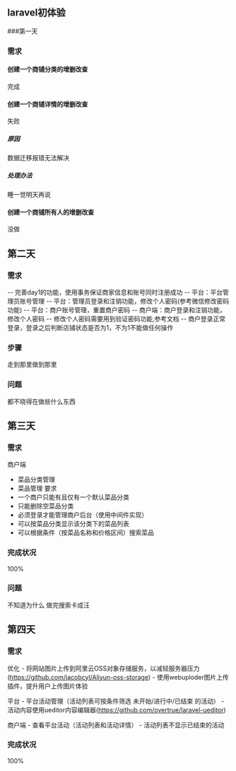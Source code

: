 ## laravel初体验
###第一天
### 需求
#### 创建一个商铺分类的增删改查
完成
#### 创建一个商铺详情的增删改查
失败
##### 原因
数据迁移报错无法解决
##### 处理办法
睡一觉明天再说
#### 创建一个商铺所有人的增删改查
没做
## 第二天
### 需求
-- 完善day1的功能，使用事务保证商家信息和账号同时注册成功
-- 平台：平台管理员账号管理
-- 平台：管理员登录和注销功能，修改个人密码(参考微信修改密码功能)
-- 平台：商户账号管理，重置商户密码
-- 商户端：商户登录和注销功能，修改个人密码
-- 修改个人密码需要用到验证密码功能,参考文档
-- 商户登录正常登录，登录之后判断店铺状态是否为1，不为1不能做任何操作
### 步骤
走到那里做到那里
### 问题
都不晓得在做些什么东西 
## 第三天
### 需求
商户端 
- 菜品分类管理 
- 菜品管理 
要求 
- 一个商户只能有且仅有一个默认菜品分类 
- 只能删除空菜品分类 
- 必须登录才能管理商户后台（使用中间件实现） 
- 可以按菜品分类显示该分类下的菜品列表 
- 可以根据条件（按菜品名称和价格区间）搜索菜品
### 完成状况
100%
### 问题
不知道为什么 做完搜索卡成汪
## 第四天
### 需求
优化 - 将网站图片上传到阿里云OSS对象存储服务，以减轻服务器压力(https://github.com/jacobcyl/Aliyun-oss-storage) - 使用webuploder图片上传插件，提升用户上传图片体验

平台 - 平台活动管理（活动列表可按条件筛选 未开始/进行中/已结束 的活动） - 活动内容使用ueditor内容编辑器(https://github.com/overtrue/laravel-ueditor)

商户端 - 查看平台活动（活动列表和活动详情） - 活动列表不显示已结束的活动
### 完成状况
100%